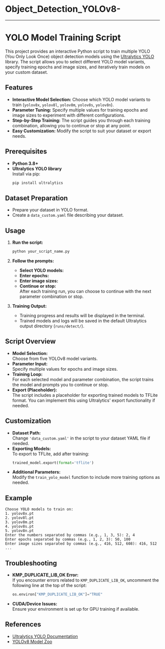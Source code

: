 # Object_Detection_YOLOv8-
---
# YOLO Model Training Script

This project provides an interactive Python script to train multiple YOLO (You Only Look Once) object detection models using the [Ultralytics YOLO](https://docs.ultralytics.com/) library. The script allows you to select different YOLO model variants, specify training epochs and image sizes, and iteratively train models on your custom dataset.

## Features

- **Interactive Model Selection:** Choose which YOLO model variants to train (`yolov8x`, `yolov8l`, `yolov8m`, `yolov8s`, `yolov8n`).
- **Parameter Tuning:** Specify multiple values for training epochs and image sizes to experiment with different configurations.
- **Step-by-Step Training:** The script guides you through each training combination, allowing you to continue or stop at any point.
- **Easy Customization:** Modify the script to suit your dataset or export needs.

## Prerequisites

- **Python 3.8+**
- **Ultralytics YOLO library**  
  Install via pip:
  ```bash
  pip install ultralytics
  ```
## Dataset Preparation

- Prepare your dataset in YOLO format.
- Create a `data_custom.yaml` file describing your dataset.  

## Usage

1. **Run the script:**
   ```bash
   python your_script_name.py
   ```

2. **Follow the prompts:**
   - **Select YOLO models:**  
   - **Enter epochs:**  
   - **Enter image sizes:**  
   - **Continue or stop:**  
     After each training run, you can choose to continue with the next parameter combination or stop.

3. **Training Output:**  
   - Training progress and results will be displayed in the terminal.
   - Trained models and logs will be saved in the default Ultralytics output directory (`runs/detect/`).

## Script Overview

- **Model Selection:**  
  Choose from five YOLOv8 model variants.
- **Parameter Input:**  
  Specify multiple values for epochs and image sizes.
- **Training Loop:**  
  For each selected model and parameter combination, the script trains the model and prompts you to continue or stop.
- **Export (Placeholder):**  
  The script includes a placeholder for exporting trained models to TFLite format. You can implement this using Ultralytics' export functionality if needed.

## Customization

- **Dataset Path:**  
  Change `'data_custom.yaml'` in the script to your dataset YAML file if needed.
- **Exporting Models:**  
  To export to TFLite, add after training:
  ```python
  trained_model.export(format='tflite')
  ```
- **Additional Parameters:**  
  Modify the `train_yolo_model` function to include more training options as needed.

## Example

```
Choose YOLO models to train on:
1. yolov8x.pt
2. yolov8l.pt
3. yolov8m.pt
4. yolov8s.pt
5. yolov8n.pt
Enter the numbers separated by commas (e.g., 1, 3, 5): 2, 4
Enter epochs separated by commas (e.g., 1, 2, 3): 50, 100
Enter image sizes separated by commas (e.g., 416, 512, 608): 416, 512
...
```

## Troubleshooting

- **KMP_DUPLICATE_LIB_OK Error:**  
  If you encounter errors related to `KMP_DUPLICATE_LIB_OK`, uncomment the following line at the top of the script:
  ```python
  os.environ["KMP_DUPLICATE_LIB_OK"]="TRUE"
  ```
- **CUDA/Device Issues:**  
  Ensure your environment is set up for GPU training if available.

## References

- [Ultralytics YOLO Documentation](https://docs.ultralytics.com/)
- [YOLOv8 Model Zoo](https://docs.ultralytics.com/models/)
